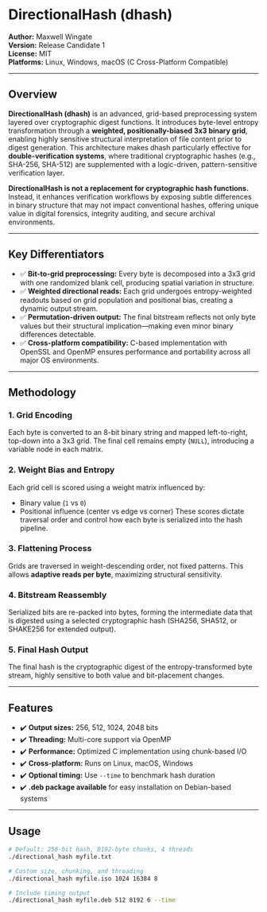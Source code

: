 # DirectionalHash (dhash)
**Author:** Maxwell Wingate  
**Version:** Release Candidate 1  
**License:** MIT  
**Platforms:** Linux, Windows, macOS (C Cross-Platform Compatible)

---

## Overview

**DirectionalHash (dhash)** is an advanced, grid-based preprocessing system layered over cryptographic digest functions. It introduces byte-level entropy transformation through a **weighted, positionally-biased 3x3 binary grid**, enabling highly sensitive structural interpretation of file content prior to digest generation. This architecture makes dhash particularly effective for **double-verification systems**, where traditional cryptographic hashes (e.g., SHA-256, SHA-512) are supplemented with a logic-driven, pattern-sensitive verification layer.

**DirectionalHash is not a replacement for cryptographic hash functions.** Instead, it enhances verification workflows by exposing subtle differences in binary structure that may not impact conventional hashes, offering unique value in digital forensics, integrity auditing, and secure archival environments.

---

## Key Differentiators

- ✅ **Bit-to-grid preprocessing:** Every byte is decomposed into a 3x3 grid with one randomized blank cell, producing spatial variation in structure.
- ✅ **Weighted directional reads:** Each grid undergoes entropy-weighted readouts based on grid population and positional bias, creating a dynamic output stream.
- ✅ **Permutation-driven output:** The final bitstream reflects not only byte values but their structural implication—making even minor binary differences detectable.
- ✅ **Cross-platform compatibility:** C-based implementation with OpenSSL and OpenMP ensures performance and portability across all major OS environments.

---

## Methodology

### 1. **Grid Encoding**
Each byte is converted to an 8-bit binary string and mapped left-to-right, top-down into a 3x3 grid. The final cell remains empty (`NULL`), introducing a variable node in each matrix.

### 2. **Weight Bias and Entropy**
Each grid cell is scored using a weight matrix influenced by:
- Binary value (`1` vs `0`)
- Positional influence (center vs edge vs corner)
These scores dictate traversal order and control how each byte is serialized into the hash pipeline.

### 3. **Flattening Process**
Grids are traversed in weight-descending order, not fixed patterns. This allows **adaptive reads per byte**, maximizing structural sensitivity.

### 4. **Bitstream Reassembly**
Serialized bits are re-packed into bytes, forming the intermediate data that is digested using a selected cryptographic hash (SHA256, SHA512, or SHAKE256 for extended output).

### 5. **Final Hash Output**
The final hash is the cryptographic digest of the entropy-transformed byte stream, highly sensitive to both value and bit-placement changes.

---

## Features

- ✔️ **Output sizes:** 256, 512, 1024, 2048 bits
- ✔️ **Threading:** Multi-core support via OpenMP
- ✔️ **Performance:** Optimized C implementation using chunk-based I/O
- ✔️ **Cross-platform:** Runs on Linux, macOS, Windows
- ✔️ **Optional timing:** Use `--time` to benchmark hash duration
- ✔️ **.deb package available** for easy installation on Debian-based systems

---

## Usage

```bash
# Default: 256-bit hash, 8192-byte chunks, 4 threads
./directional_hash myfile.txt

# Custom size, chunking, and threading
./directional_hash myfile.iso 1024 16384 8

# Include timing output
./directional_hash myfile.deb 512 8192 6 --time
